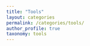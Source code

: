 ```yaml
---
title: "Tools"
layout: categories
permalink: /categories/tools/
author_profile: true
taxonomy: tools
---
```

